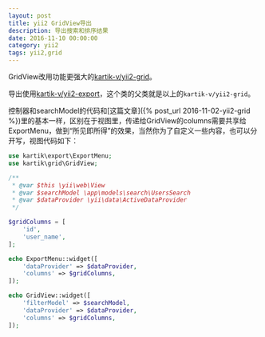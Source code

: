 ```yaml
---
layout: post
title: yii2 GridView导出
description: 导出搜索和排序结果
date: 2016-11-10 00:00:00
category: yii2
tags: yii2,grid
---
```


GridView改用功能更强大的[kartik-v/yii2-grid](https://github.com/kartik-v/yii2-grid)。

导出使用[kartik-v/yii2-export](https://github.com/kartik-v/yii2-export)，这个类的父类就是以上的`kartik-v/yii2-grid`。

控制器和searchModel的代码和[这篇文章]({% post_url 2016-11-02-yii2-grid %})里的基本一样，区别在于视图里，传递给GridView的columns需要共享给ExportMenu，做到“所见即所得”的效果，当然你为了自定义一些内容，也可以分开写，视图代码如下：

```php
use kartik\export\ExportMenu;
use kartik\grid\GridView;

/**
 * @var $this \yii\web\View
 * @var $searchModel \app\models\search\UsersSearch
 * @var $dataProvider \yii\data\ActiveDataProvider
 */

$gridColumns = [
    'id',
    'user_name',
];

echo ExportMenu::widget([
    'dataProvider' => $dataProvider,
    'columns' => $gridColumns,
]);

echo GridView::widget([
    'filterModel' => $searchModel,
    'dataProvider' => $dataProvider,
    'columns' => $gridColumns,
]);
```
